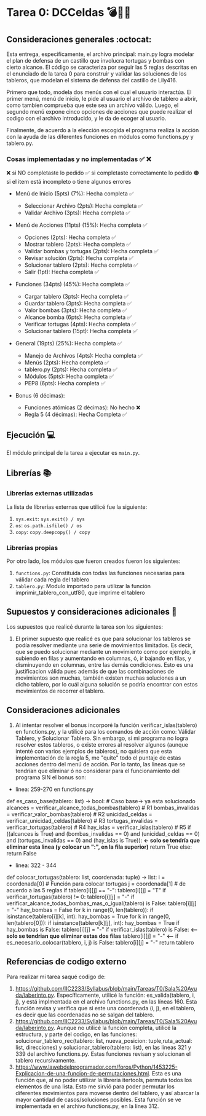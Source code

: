 # Tarea 0: DCCeldas 💣🐢🏰

## Consideraciones generales :octocat:

Esta entrega, especificamente, el archivo principal: main.py logra modelar el plan de defensa de un castillo que involucra tortugas y bombas con cierto alcance. El código se caracteriza por seguir las 5 reglas descritas en el enunciado de la tarea 0 para construir y validar las soluciones de los tableros, que modelan el sistema de defensa del castillo de Lily416. 

Primero que todo, modela dos menús con el cual el usuario interactúa. El primer menú, menú de inicio, le pide al usuario el archivo de tablero a abrir, como tambíen comprueba que este sea un archivo válido. Luego, el segundo menú expone cinco opciones de acciones que puede realizar el codigo con el archivo introducido, y le da de ecoger al usuario.

Finalmente, de acuerdo a la elección escogida el programa realiza la acción con la ayuda de las diferentes funciones en módulos como functions.py y tablero.py.

### Cosas implementadas y no implementadas :white_check_mark: :x:

❌ si NO completaste lo pedido
✅ si completaste correctamente lo pedido
🟠 si el item está incompleto o tiene algunos errores

* Menú de Inicio (5pts) (7%): Hecha completa ✅
    * Seleccionar Archivo (2pts): Hecha completa ✅
    * Validar Archivo (3pts): Hecha completa ✅

* Menú de Acciones (11pts) (15%): Hecha completa ✅
    * Opciones (2pts): Hecha completa ✅
    * Mostrar tablero (2pts): Hecha completa ✅
    * Validar bombas y tortugas (2pts): Hecha completa ✅
    * Revisar solución (2pts): Hecha completa ✅
    * Solucionar tablero (2pts): Hecha completa ✅
    * Salir (1pt): Hecha completa ✅

* Funciones (34pts) (45%): Hecha completa ✅
    * Cargar tablero (3pts): Hecha completa ✅
    * Guardar tablero (3pts): Hecha completa ✅
    * Valor bombas (3pts): Hecha completa ✅
    * Alcance bomba (6pts): Hecha completa ✅
    * Verificar tortugas (4pts): Hecha completa ✅
    * Solucionar tablero (15pt): Hecha completa ✅

* General (19pts) (25%): Hecha completa ✅
    * Manejo de Archivos (4pts): Hecha completa ✅
    * Menús (2pts): Hecha completa ✅
    * tablero.py (2pts): Hecha completa ✅
    * Módulos (5pts): Hecha completa ✅
    * PEP8 (6pts): Hecha completa ✅

* Bonus (6 décimas):
    * Funciones atómicas (2 décimas): No hecho ❌
    * Regla 5 (4 décimas): Hecha Completa ✅


## Ejecución :computer:
El módulo principal de la tarea a ejecutar es  ```main.py```. 


## Librerías :books:
### Librerías externas utilizadas
La lista de librerías externas que utilicé fue la siguiente:

1. ```sys.exit```: ```sys.exit() / sys```
2. ```os```: ```os.path.isfile() / os``` 
3. ```copy```: ```copy.deepcopy() / copy```

### Librerías propias
Por otro lado, los módulos que fueron creados fueron los siguientes:

1. ```functions.py```: Constituida con todas las funciones necesarias para válidar cada regla del tablero
2. ```tablero.py```: Modulo importado para utilizar la función imprimir_tablero_con_utf8(), que imprime el tablero

## Supuestos y consideraciones adicionales :thinking:
Los supuestos que realicé durante la tarea son los siguientes:

1. El primer supuesto que realicé es que para solucionar los tableros se podía resolver mediante una serie de movimientos limitados. Es decir, que se puedo solucionar mediante un movimiento como por ejemplo, ir subiendo en filas y aumentando en columnas, ó, ir bajando en filas, y disminuyendo en columnas, entre las demás condiciones. Esto es una justificacion válida pues además de que las combinaciones de movimientos son muchas, también existen muchas soluciones a un dicho tablero, por lo cuál alguna solución se podría encontrar con estos movimientos de recorrer el tablero.

## Consideraciones adicionales

1. Al intentar resolver el bonus incorporé la función verificar_islas(tablero) en functions.py, y la utilicé para los comandos de acción como: Válidar Tablero, y Solucionar Tablero. Sin embargo, si mi programa no logra resolver estos tableros, o existe errores al resolver algunos (aunque intenté con varios ejemplos de tableros), no quisiera que esta implementación de la regla 5, me "quite" todo el puntaje de estas acciones dentro del menú de acción. Por lo tanto, las lineas que se tendrían que eliminar ó no considerar para el funcionamiento del programa SIN el bonus son: 

* linea: 259-270 en functions.py

def es_caso_base(tablero: list) -> bool:  # Caso base-> ya esta solucionado
    alcances = verificar_alcance_todas_bombas(tablero)  # R1
    bombas_invalidas = verificar_valor_bombas(tablero)  # R2
    unicidad_celdas = verificar_unicidad_celdas(tablero)  # R3
    tortugas_invalidas = verificar_tortugas(tablero)  # R4
    hay_islas = verificar_islas(tablero)  # R5
    if ((alcances is True) and (bombas_invalidas == 0) and
       (unicidad_celdas == 0) and (tortugas_invalidas == 0)
       and (hay_islas is True)): **<- solo se tendría que eliminar esta linea (y colocar un ":", en la fila superior)**
        return True
    else:
        return False
    
* linea: 322 - 344

def colocar_tortugas(tablero: list, coordenada: tuple) -> list:
    i = coordenada[0]  # Función para colocar tortugas
    j = coordenada[1]  # de acuerdo a las 5 reglas
    if tablero[i][j] == "-":
        tablero[i][j] = "T"
        if verificar_tortugas(tablero) != 0:
            tablero[i][j] = "-"
        if verificar_alcance_todas_bombas_mas_o_igual(tablero) is False:
            tablero[i][j] = "-"
        hay_bombas = False
        for k in range(0, len(tablero)):
            if isinstance(tablero[i][k], int):
                hay_bombas = True
        for k in range(0, len(tablero[0])):
            if isinstance(tablero[k][j], int):
                hay_bombas = True
        if hay_bombas is False:
            tablero[i][j] = "-"
        if verificar_islas(tablero) is False: **<-- solo se tendrian que eliminar estas dos filas**
            tablero[i][j] = "-" **<--**
        if es_necesario_colocar(tablero, i, j) is False:
            tablero[i][j] = "-"
    return tablero

## Referencias de codigo externo
Para realizar mi tarea saqué codigo de:

1. https://github.com/IIC2233/Syllabus/blob/main/Tareas/T0/Sala%20Ayuda/laberinto.py. Específicamente, utilicé la función: es_valida(tablero, i, j), y está implmentada en el archivo functions.py, en las líneas 160. Esta función revisa y verifica que si este una coordenada (i, j), en el tablero, es decir que las coordenadas no se salgan del tablero. 
2. https://github.com/IIC2233/Syllabus/blob/main/Tareas/T0/Sala%20Ayuda/laberinto.py. Aunque no utilicé la función completa, utilicé la estructura, y parte del codigo, en las funciones: solucionar_tablero_rec(tablero: list, nueva_posicion: tuple,ruta_actual: list, direcciones) y solucionar_tablero(tablero: list), en las lineas 321 y 339 del archivo functions.py. Estas funciones revisan y solucionan el tablero recursivamente.
3. https://www.lawebdelprogramador.com/foros/Python/1453225-Explicacion-de-una-funcion-de-permutaciones.html. Esta  es una función que, al no poder utilizar la libreria itertools, permuta todos los elementos de una lista. Esto me sirvió para poder permutar los diferentes movimientos para moverse dentro del tablero, y así abarcar la mayor cantidad de casos/soluciones posibles. Esta función se ve implementada en el archivo functions.py, en la linea 312.
    
